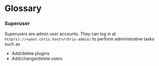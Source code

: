 # Glossary

### Superuser

Superusers are admin user accounts. They can log in at `http(s)://<your.chris.host>/chris-admin/`
to perform administrative tasks such as

- Add/delete plugins
- Add/change/delete users

